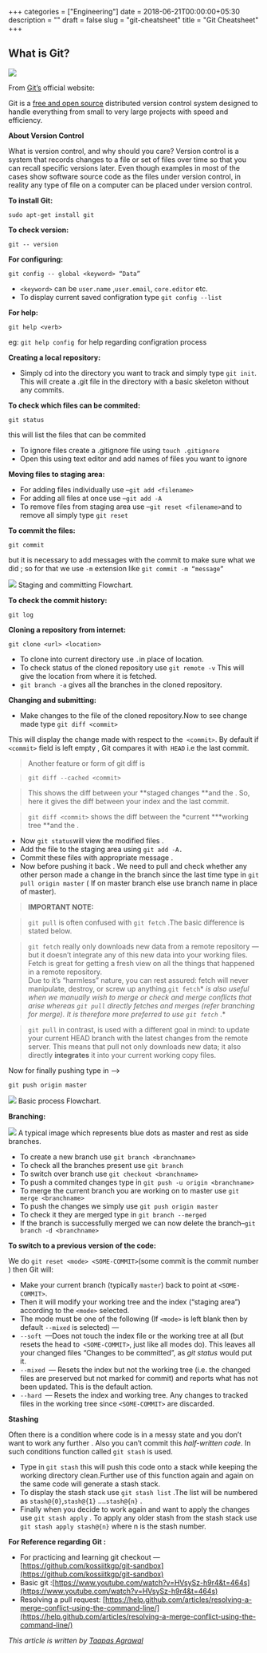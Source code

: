 +++
categories = ["Engineering"]
date = 2018-06-21T00:00:00+05:30
description = ""
draft = false
slug = "git-cheatsheet"
title = "Git Cheatsheet"
+++

## What is Git?

![](https://cdn-images-1.medium.com/max/800/1*8xhLJt8Nlps8CDETPgO6lg.jpeg)

From [Git’s](https://git-scm.com/) official website:

Git is a [free and open source](https://git-scm.com/about/free-and-open-source)
distributed version control system designed to handle everything from small to
very large projects with speed and efficiency.

**About Version Control**

What is version control, and why should you care? Version control is a system
that records changes to a file or set of files over time so that you can recall
specific versions later. Even though examples in most of the cases show software
source code as the files under version control, in reality any type of file on a
computer can be placed under version control.

**To install Git:**

`sudo apt-get install git`

**To check version:**

`git -- version`

**For configuring:**

`git config -- global <keyword> “Data”`

* `<keyword>` can be `user.name` ,`user.email`, `core.editor` etc.
* To display current saved configration type `git config --list`

**For help:**

`git help <verb>`

eg: `git help config `for help regarding configration process

**Creating a local repository:**

* Simply cd into the directory you want to track and simply type `git init`. This
will create a .git file in the directory with a basic skeleton without any
commits.

**To check which files can be commited:**

`git status`

this will list the files that can be commited

* To ignore files create a .gitignore file using `touch .gitignore`
* Open this using text editor and add names of files you want to ignore

**Moving files to staging area:**

* For adding files individually use –`git add <filename>`
* For adding all files at once use –`git add -A`
* To remove files from staging area use –`git reset <filename>`and to remove all
simply type `git reset`

**To commit the files:**

`git commit`

but it is necessary to add messages with the commit to make sure what we did ;
so for that we use `-m` extension like `git commit -m “message”`

![](https://cdn-images-1.medium.com/max/800/1*fwUZtFBXFvHwMwmAWlde5w.png)
<span class="figcaption_hack">Staging and committing Flowchart.</span>

**To check the commit history:**

`git log`

**Cloning a repository from internet:**

`git clone <url> <location>`

* To clone into current directory use `.`in place of location.
* To check status of the cloned repository use `git remote -v` This will give the
location from where it is fetched.
* `git branch -a` gives all the branches in the cloned repository.

**Changing and submitting:**

* Make changes to the file of the cloned repository.Now to see change made type
`git diff <commit>`

This will display the change made with respect to the` <commit>`. By default if
`<commit>` field is left empty , Git compares it with` HEAD` i.e the last
commit.

> Another feature or form of git diff is

> `git diff --cached <commit>`

> This shows the diff between your **staged changes **and the <commit>. So, here
> it gives the diff between your index and the last commit.

> `git diff <commit>` shows the diff between the *current ***working tree **and
> the <commit>.

* Now `git status`will view the modified files .
* Add the file to the staging area using `git add -A.`
* Commit these files with appropriate message .
* Now before pushing it back . We need to pull and check whether any other person
made a change in the branch since the last time type in `git pull origin master`
( If on master branch else use branch name in place of master).

> **IMPORTANT NOTE:**

> `git pull` is often confused with `git fetch` .The basic difference is stated
> below.

> `git fetch` really only downloads new data from a remote repository — but it
> doesn’t integrate any of this new data into your working files. Fetch is great
for getting a fresh view on all the things that happened in a remote
repository.<br> Due to it’s “harmless” nature, you can rest assured: fetch will
never manipulate, destroy, or screw up anything.`git fetch`* *is also useful
when we manually wish to merge or check and merge conflicts that arise whereas
`git pull`* *directly fetches and merges (refer branching for merge). It is
therefore more preferred to use `git fetch`* .*

> `git pull` in contrast, is used with a different goal in mind: to update your
> current HEAD branch with the latest changes from the remote server. This means
that pull not only downloads new data; it also directly **integrates** it into
your current working copy files.

Now for finally pushing type in –>

`git push origin master`

![](https://cdn-images-1.medium.com/max/800/1*lWS_YsYDgGNzwleoSK8jOg.png)
<span class="figcaption_hack">Basic process Flowchart.</span>

**Branching:**

![](https://cdn-images-1.medium.com/max/800/1*roh6Eb2dFSeQhM0Fgs0cng.png)
<span class="figcaption_hack">A typical image which represents blue dots as master and rest as side branches.</span>

* To create a new branch use `git branch <branchname>`
* To check all the branches present use `git branch`
* To switch over branch use `git checkout <branchname>`
* To push a commited changes type in `git push -u origin <branchname>`
* To merge the current branch you are working on to master use `git merge
<branchname>`
* To push the changes we simply use `git push origin master`
* To check it they are merged type in `git branch --merged`
* If the branch is successfully merged we can now delete the branch–`git branch -d
<branchname>`

**To switch to a previous version of the code:**

We do `git reset <mode> <SOME-COMMIT>`(some commit is the commit number ) then
Git will:

* Make your current branch (typically `master`) back to point at `<SOME-COMMIT>`.
* Then it will modify your working tree and the index (“staging area”) according
to the `<mode>` selected.
* The mode must be one of the following (If `<mode>` is left blank then by default
`--mixed` is selected) —
* `--soft `—Does not touch the index file or the working tree at all (but resets
the head to` <SOME-COMMIT>`, just like all modes do). This leaves all your
changed files “Changes to be committed”, as *git status* would put it.
* `--mixed `— Resets the index but not the working tree (i.e. the changed files
are preserved but not marked for commit) and reports what has not been updated.
This is the default action.
* `--hard `— Resets the index and working tree. Any changes to tracked files in
the working tree since `<SOME-COMMIT>` are discarded.

**Stashing**

Often there is a condition where code is in a messy state and you don’t want to
work any further . Also you can’t commit this *half-written code*. In such
conditions function called `git stash` is used.

* Type in `git stash` this will push this code onto a stack while keeping the
working directory clean.Further use of this function again and again on the same
code will generate a stash stack.
* To display the stash stack use `git stash list` .The list will be numbered as
`stash@{0}`,`stash@{1}` ….`stash@{n}` .
* Finally when you decide to work again and want to apply the changes use `git
stash apply` . To apply any older stash from the stash stack use `git stash
apply stash@{n}` where n is the stash number.

**For Reference regarding Git :**

* For practicing and learning git checkout —
[https://github.com/kossiitkgp/git-sandbox](https://github.com/kossiitkgp/git-sandbox)
* Basic git
:[https://www.youtube.com/watch?v=HVsySz-h9r4&t=464s](https://www.youtube.com/watch?v=HVsySz-h9r4&t=464s)
* Resolving a pull request:
[https://help.github.com/articles/resolving-a-merge-conflict-using-the-command-line/](https://help.github.com/articles/resolving-a-merge-conflict-using-the-command-line/)

*This article is written by [Taapas Agrawal](https://github.com/taapasX28)*
